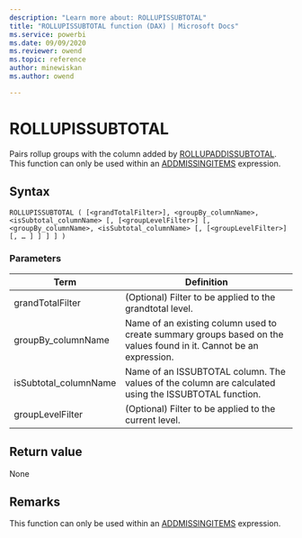 ```yaml
---
description: "Learn more about: ROLLUPISSUBTOTAL"
title: "ROLLUPISSUBTOTAL function (DAX) | Microsoft Docs"
ms.service: powerbi 
ms.date: 09/09/2020
ms.reviewer: owend
ms.topic: reference
author: minewiskan
ms.author: owend

---
```

# ROLLUPISSUBTOTAL

Pairs rollup groups with the column added by [ROLLUPADDISSUBTOTAL](rollupaddissubtotal-function-dax.md). This function can only be used within an [ADDMISSINGITEMS](addmissingitems-function-dax.md) expression.
  
## Syntax  
  
```dax
ROLLUPISSUBTOTAL ( [<grandTotalFilter>], <groupBy_columnName>, <isSubtotal_columnName> [, [<groupLevelFilter>] [, <groupBy_columnName>, <isSubtotal_columnName> [, [<groupLevelFilter>] [, … ] ] ] ] )
```
  
### Parameters  

|Term|Definition|  
|--------|--------------|  
|grandTotalFilter|(Optional) Filter to be applied to the grandtotal level.|  
|groupBy_columnName|Name of an existing column used to create summary groups based on the values found in it. Cannot be an expression.|  
|isSubtotal_columnName |Name of an ISSUBTOTAL column. The values of the column are calculated using the ISSUBTOTAL function. |
|groupLevelFilter|(Optional) Filter to be applied to the current level.|

## Return value

None
  
## Remarks  

This function can only be used within an [ADDMISSINGITEMS](addmissingitems-function-dax.md) expression.
